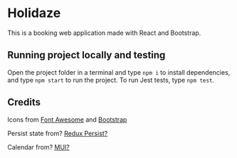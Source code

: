 # Holidaze

This is a booking web application made with React and Bootstrap.

## Running project locally and testing

Open the project folder in a terminal and type `npm i` to install dependencies, and type `npm start` to run the project. To run Jest tests, type `npm test`.

## Credits

Icons from [Font Awesome](https://fontawesome.com) and [Bootstrap](https://icons.getbootstrap.com)

Persist state from? [Redux Persist?](https://www.npmjs.com/package/redux-persist)

Calendar from? [MUI?](https://mui.com/)
